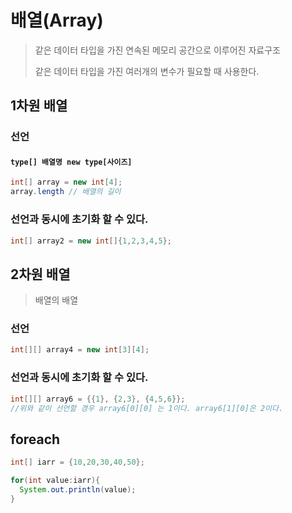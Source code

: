 # 배열(Array)

> 같은 데이터 타입을 가진 연속된 메모리 공간으로 이루어진 자료구조
>
> 같은 데이터 타입을 가진 여러개의 변수가 필요할 때 사용한다.



## 1차원 배열

### 선언

#### `type[] 배열명 new type[사이즈]`

```java
int[] array = new int[4];
array.length // 배열의 길이
```

### 선언과 동시에 초기화 할 수 있다.

```java
int[] array2 = new int[]{1,2,3,4,5};
```



## 2차원 배열

> 배열의 배열

### 선언

```java
int[][] array4 = new int[3][4];
```

### 선언과 동시에 초기화 할 수 있다.

```java
int[][] array6 = {{1}, {2,3}, {4,5,6}};
//위와 같이 선언할 경우 array6[0][0] 는 1이다. array6[1][0]은 2이다. 
```



## foreach

```java
int[] iarr = {10,20,30,40,50};

for(int value:iarr){
  System.out.println(value);
}
```

